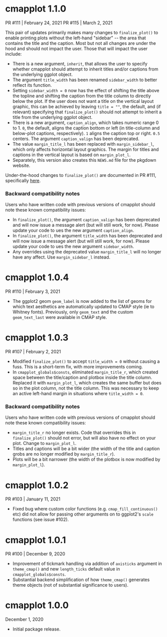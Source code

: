 # cmapplot 1.1.0
PR #111 | February 24, 2021
PR #115 | March 2, 2021

This pair of updates primarily makes many changes to `finalize_plot()` to enable printing plots without the left-hand "sidebar" -- the area that contains the title and the caption. Most but not all changes are under the hood and should not impact the user. Those that will impact the user include:

* There is a new argument, `inherit`, that allows the user to specify whether cmapplot should attempt to inherit titles and/or captions from the underlying ggplot object.
* The argument `title_width` has been renamed `sidebar_width` to better reflect its function.
* Setting `sidebar_width = 0` now has the effect of shifting the title above the topline and shifting the caption from the title column to directly below the plot. If the user does not want a title on the vertical layout graphic, this can be achieved by leaving `title = ""`, the default, and (if relevant) specifying that `finalize_plot()` should not attempt to inherit a title from the underlying ggplot object.
* There is a new argument, `caption_align`, which takes numeric range 0 to 1. `0`, the default, aligns the caption bottom or left (in title-column and below-plot captions, respectively). `1` aligns the caption top or right. `0.5` centers. The argument `caption_valign` has been deprecated.
* The value `margin_title_l` has been replaced with `margin_sidebar_l`, which only affects horizontal layout graphics. The margin for titles and captions in the vertical layout is based on `margin_plot_l`.
* Separately, this version also creates this `NEWS.md` file for the pkgdown website.

Under-the-hood changes to `finalize_plot()` are documented in PR #111, specifically [here](https://github.com/CMAP-REPOS/cmapplot/pull/111#issuecomment-782779446). 

### Backward compatibility notes
Users who have written code with previous versions of cmapplot should note these known compatibility issues:
* In `finalize_plot()`, the argument `caption_valign` has been deprecated and will now issue a message alert (but will still work, for now). Please update your code to ues the new argument `caption_align`.
* In `finalize_plot()`, the argument `title_width` has been deprecated and will now issue a message alert (but will still work, for now). Please update your code to ues the new argument `sidebar_width`.
* Any overrides using the deprecated value `margin_title_l` will no longer have any affect. Use `margin_sidebar_l` instead.


# cmapplot 1.0.4
PR #110 | February 3, 2021

* The ggplot2 geom `geom_label` is now added to the list of geoms for which text aesthetics are automatically updated to CMAP style (ie to Whitney fonts). Previously, only `geom_text` and the custom `geom_text_last` were available in CMAP style. 


# cmapplot 1.0.3
PR #107 | February 2, 2021

* Modified `finalize_plot()` to accept `title_width = 0` without causing a fuss. This is a short-term fix, with more improvements coming.
* In `cmapplot_globals$consts`, eliminated `margin_title_r`, which created space between the title/caption and plotbox inside the title column. Replaced it  with `margin_plot_l`, which creates the same buffer but does so in the plot column, not the title column. This was necessary to keep an active left-hand margin in situations where `title_width = 0`.

### Backward compatibility notes
Users who have written code with previous versions of cmapplot should note these known compatibility issues:
* `margin_title_r` no longer exists. Code that overrides this in `finalize_plot()` should not error, but will also have no effect on your plot. Change to `margin_plot_l`.
* Titles and captions will be a bit wider (the width of the title and caption grobs are no longer modified by `margin_title_r`).
* Plots will be a bit narrower (the width of the plotbox is now modified by `margin_plot_l`).


# cmapplot 1.0.2
PR #103 | January 11, 2021

* Fixed bug where custom color functions (e.g. `cmap_fill_continuous()` etc) did not allow for passing other arguments on to ggplot2's `scale` functions (see issue #102).


# cmapplot 1.0.1
PR #100 | December 9, 2020

* Improvement of tickmark handling via addition of `axisticks`  argument in `theme_cmap()` and new `length_ticks` default value in `cmapplot_globals$consts`.
* Substantial backend simplification of how `theme_cmap()` generates theme objects (not of substantial significance to users).


# cmapplot 1.0.0
December 1, 2020

* Initial package release.
